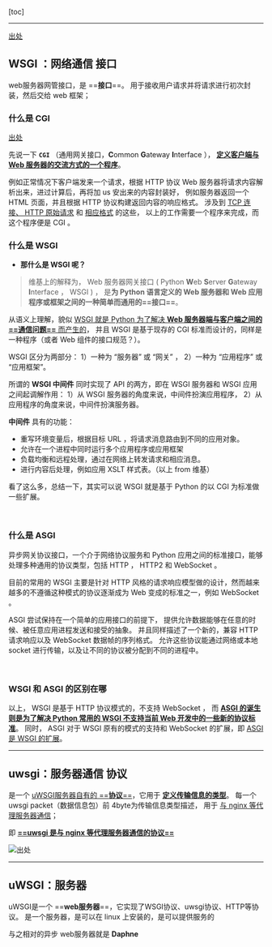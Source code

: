 [toc]

---

[出处](https://www.cnblogs.com/jayxuan/p/10785062.html)

## WSGI ：网络通信 **接口**

web服务器网管接口，是 ==**接口**==。
用于接收用户请求并将请求进行初次封装，然后交给 web 框架；



### 什么是 CGI

[出处](https://www.jianshu.com/p/65807220b44a)

先说一下 **`CGI`** （通用网关接口，**C**ommon **G**ateway **I**nterface ），
<u>**定义客户端与 Web 服务器的交流方式的一个程序**</u>。

例如正常情况下客户端发来一个请求，根据 HTTP 协议 Web 服务器将请求内容解析出来，进过计算后，再将加 us 安出来的内容封装好，
例如服务器返回一个 HTML 页面，并且根据 HTTP 协议构建返回内容的响应格式。
涉及到 <u>TCP 连接<u>、 </u>HTTP 原始请求</u> 和 <u>相应格式</u> 的这些，
以上的工作需要一个程序来完成，而这个程序便是 CGI 。

### 什么是 WSGI

- **那什么是 WSGI 呢？**

> 维基上的解释为， Web 服务器网关接口 ( Python **W**eb **S**erver **G**ateway **I**nterface ， WSGI ) ，
是**为 Python 语言定义的 Web 服务器和 Web 应用程序或框架之间的一种简单而通用的==接口==**。

从语义上理解，貌似 <u>WSGI 就是 Python 为了解决 **Web 服务器端与客户端之间的==通信问题==** 而产生的</u>，
并且 WSGI 是基于现存的 CGI 标准而设计的，同样是一种程序（或者 Web 组件的接口规范？）。

WSGI 区分为两部分：
1）一种为 “服务器” 或 “网关” ，
2）一种为 “应用程序” 或 “应用框架”。

所谓的 **WSGI 中间件** 同时实现了 API 的两方，即在 WSGI 服务器和 WSGI 应用之间起调解作用：
1）从 WSGI 服务器的角度来说，中间件扮演应用程序，
2）从应用程序的角度来说，中间件扮演服务器。

**中间件** 具有的功能：

- 重写环境变量后，根据目标 URL ，将请求消息路由到不同的应用对象。
- 允许在一个进程中同时运行多个应用程序或应用框架
- 负载均衡和远程处理，通过在网络上转发请求和相应消息。
- 进行内容后处理，例如应用 XSLT 样式表。（以上 from 维基）

看了这么多，总结一下，其实可以说 WSGI 就是基于 Python 的以 CGI 为标准做一些扩展。

<br>

### 什么是 ASGI

异步网关协议接口，一个介于网络协议服务和 Python 应用之间的标准接口，能够处理多种通用的协议类型，包括 HTTP ， HTTP2 和 WebSocket 。

目前的常用的 WSGI 主要是针对 HTTP 风格的请求响应模型做的设计，然而越来越多的不遵循这种模式的协议逐渐成为 Web 变成的标准之一，例如 WebSocket 。

ASGI 尝试保持在一个简单的应用接口的前提下，
提供允许数据能够在任意的时候、被任意应用进程发送和接受的抽象。
并且同样描述了一个新的，兼容 HTTP 请求响应以及 WebSocket 数据帧的序列格式。
允许这些协议能通过网络或本地 socket 进行传输，以及让不同的协议被分配到不同的进程中。

<br>


### WSGI 和 ASGI 的区别在哪

以上， WSGI 是基于 HTTP 协议模式的，不支持 WebSocket ，
而 **<u>ASGI 的诞生则是为了解决 Python 常用的 WSGI 不支持当前 Web 开发中的一些新的协议标准</u>**。
同时， ASGI 对于 WSGI 原有的模式的支持和 WebSocket 的扩展，即 <u>ASGI 是 WSGI 的扩展</u>。




---

## uwsgi：服务器通信 **协议**
是一个 <u>uWSGI服务器自有的 ==**协议**==</u>，它用于 <u>**定义传输信息的类型**</u>。
每一个uwsgi packet（数据信息包）前 4byte为传输信息类型描述，
用于 <u>与 nginx 等代理服务器通信</u>；

即 <u>**==uwsgi 是与 nginx 等代理服务器通信的协议==**</u>

![出处](https://img2018.cnblogs.com/blog/1484492/201904/1484492-20190428174210592-265891904.png)


---

## uWSGI：**服务器**
uWSGI是一个 ==**web服务器**==，它实现了WSGI协议、uwsgi协议、HTTP等协议。
是一个服务器，是可以在 linux 上安装的，是可以提供服务的

与之相对的异步 web服务器就是 **Daphne**